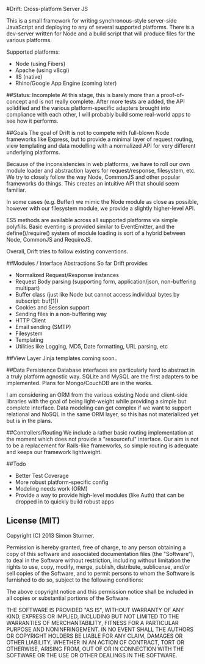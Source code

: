#Drift: Cross-platform Server JS

This is a small framework for writing synchronous-style server-side JavaScript and deploying to any of several supported
platforms. There is a dev-server written for Node and a build script that will produce files for the
various platforms.

Supported platforms:

 * Node (using Fibers)
 * Apache (using v8cgi)
 * IIS (native)
 * Rhino/Google App Engine (coming later)

##Status: Incomplete
At this stage, this is barely more than a proof-of-concept and is not really complete. After more tests are added,
the API solidified and the various platform-specific adapters brought into compliance with each other, I will probably
build some real-world apps to see how it performs.

##Goals
The goal of Drift is not to compete with full-blown Node frameworks like Express, but to provide a minimal layer
of request routing, view templating and data modelling with a normalized API for very different underlying platforms.

Because of the inconsistencies in web platforms, we have to roll our own module loader and abstraction layers for
request/response, filesystem, etc. We try to closely follow the way Node, CommonJS and other popular frameworks do
things. This creates an intuitive API that should seem familiar.

In some cases (e.g. Buffer) we mimic the Node module as close as possible, however with our filesystem module, we
provide a slightly higher-level API.

ES5 methods are available across all supported platforms via simple polyfills. Basic eventing is provided similar to
EventEmitter, and the define()/require() system of module loading is sort of a hybrid between Node, CommonJS and
RequireJS.

Overall, Drift tries to follow existing conventions.

##Modules / Interface Abstractions
So far Drift provides

 * Normalized Request/Response instances
 * Request Body parsing (supporting form, application/json, non-buffering multipart)
 * Buffer class (just like Node but cannot access individual bytes by subscript: buf[1])
 * Cookies and Session support
 * Sending files in a non-buffering way
 * HTTP Client
 * Email sending (SMTP)
 * Filesystem
 * Templating
 * Utilities like Logging, MD5, Date formatting, URL parsing, etc

##View Layer
Jinja templates coming soon..

##Data Persistence
Database interfaces are particularly hard to abstract in a truly platform agnostic way. SQLite and MySQL are the first
adapters to be implemented. Plans for Mongo/CouchDB are in the works.

I am considering an ORM from the various existing Node and client-side libraries with the goal of being light-weight
while providing a simple but complete interface. Data modeling can get complex if we want to support relational and
NoSQL in the same ORM layer, so this has not materialized yet but is in the plans.

##Controllers/Routing
We include a rather basic routing implementation at the moment which does not provide a "resourceful" interface. Our
aim is not to be a replacement for Rails-like frameworks, so simple routing is adequate and keeps our framework
lightweight.

##Todo

 * Better Test Coverage
 * More robust platform-specific config
 * Modeling needs work (ORM)
 * Provide a way to provide high-level modules (like Auth) that can be dropped in to quickly build robust apps

## License (MIT)

Copyright (C) 2013 Simon Sturmer.

Permission is hereby granted, free of charge, to any person obtaining a copy of this software and associated
documentation files (the "Software"), to deal in the Software without restriction,
including without limitation the rights to use, copy, modify, merge, publish, distribute, sublicense,
and/or sell copies of the Software, and to permit persons to whom the Software is furnished to do so,
subject to the following conditions:

The above copyright notice and this permission notice shall be included in all copies or substantial portions of the
Software.

THE SOFTWARE IS PROVIDED "AS IS", WITHOUT WARRANTY OF ANY KIND, EXPRESS OR IMPLIED,
INCLUDING BUT NOT LIMITED TO THE WARRANTIES OF MERCHANTABILITY, FITNESS FOR A PARTICULAR PURPOSE AND NONINFRINGEMENT.
IN NO EVENT SHALL THE AUTHORS OR COPYRIGHT HOLDERS BE LIABLE FOR ANY CLAIM, DAMAGES OR OTHER LIABILITY,
WHETHER IN AN ACTION OF CONTRACT, TORT OR OTHERWISE, ARISING FROM, OUT OF OR IN CONNECTION WITH THE SOFTWARE OR THE
USE OR OTHER DEALINGS IN THE SOFTWARE.
